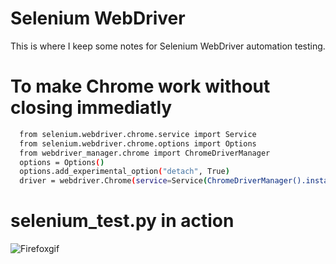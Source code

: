 
# Selenium WebDriver

This is where I keep some notes for Selenium WebDriver automation testing.

# To make Chrome work without closing immediatly






```sh
  from selenium.webdriver.chrome.service import Service
  from selenium.webdriver.chrome.options import Options
  from webdriver_manager.chrome import ChromeDriverManager
  options = Options()
  options.add_experimental_option("detach", True)
  driver = webdriver.Chrome(service=Service(ChromeDriverManager().install()), options=options)
```
 # selenium_test.py in action
 
 ![Firefoxgif](https://github.com/Alexandru9s/automation_projects/blob/master/seleniumautomationvideo.gif)
